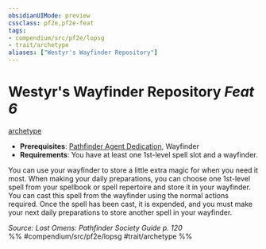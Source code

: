 ```yaml
---
obsidianUIMode: preview
cssclass: pf2e,pf2e-feat
tags:
- compendium/src/pf2e/lopsg
- trait/archetype
aliases: ["Westyr's Wayfinder Repository"]
---
```

# Westyr's Wayfinder Repository  *Feat 6*  
[archetype](../../Rules/traits/archetype.md)  

- **Prerequisites**: [Pathfinder Agent Dedication](pathfinder-agent-dedication-lowg.md), Wayfinder
- **Requirements**: You have at least one 1st-level spell slot and a wayfinder.

You can use your wayfinder to store a little extra magic for when you need it most. When making your daily preparations, you can choose one 1st-level spell from your spellbook or spell repertoire and store it in your wayfinder. You can cast this spell from the wayfinder using the normal actions required. Once the spell has been cast, it is expended, and you must make your next daily preparations to store another spell in your wayfinder.

*Source: Lost Omens: Pathfinder Society Guide p. 120*  
%% #compendium/src/pf2e/lopsg #trait/archetype %%